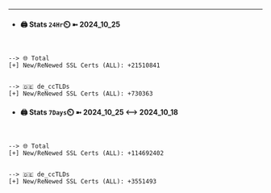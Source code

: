 

---
- #### 🖨️ **Stats** `24Hr`⏲️ ➼ 2024_10_25
```console


--> 🌐 Total
[+] New/ReNewed SSL Certs (ALL): +21510841


--> 🇩🇪 de_ccTLDs
[+] New/ReNewed SSL Certs (ALL): +730363

```

- #### 🖨️ **Stats** `7Days`⏲️ ➼ 2024_10_25 <--> 2024_10_18
```console


--> 🌐 Total
[+] New/ReNewed SSL Certs (ALL): +114692402


--> 🇩🇪 de_ccTLDs
[+] New/ReNewed SSL Certs (ALL): +3551493

```

